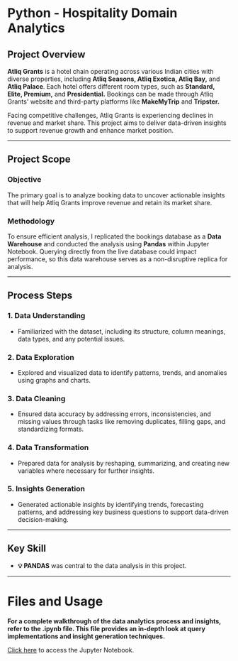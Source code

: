 # Python - Hospitality Domain Analytics

## Project Overview
**Atliq Grants** is a hotel chain operating across various Indian cities with diverse properties, including **Atliq Seasons, Atliq Exotica, Atliq Bay,** and **Atliq Palace**. Each hotel offers different room types, such as **Standard, Elite, Premium,** and **Presidential.** Bookings can be made through Atliq Grants' website and third-party platforms like **MakeMyTrip** and **Tripster.** 

Facing competitive challenges, Atliq Grants is experiencing declines in revenue and market share. This project aims to deliver data-driven insights to support revenue growth and enhance market position.

---

## Project Scope

### Objective
The primary goal is to analyze booking data to uncover actionable insights that will help Atliq Grants improve revenue and retain its market share.

### Methodology
To ensure efficient analysis, I replicated the bookings database as a **Data Warehouse** and conducted the analysis using **Pandas** within Jupyter Notebook. Querying directly from the live database could impact performance, so this data warehouse serves as a non-disruptive replica for analysis.

---

## Process Steps

### 1. Data Understanding
   - Familiarized with the dataset, including its structure, column meanings, data types, and any potential issues.

### 2. Data Exploration
   - Explored and visualized data to identify patterns, trends, and anomalies using graphs and charts.

### 3. Data Cleaning
   - Ensured data accuracy by addressing errors, inconsistencies, and missing values through tasks like removing duplicates, filling gaps, and standardizing formats.

### 4. Data Transformation
   - Prepared data for analysis by reshaping, summarizing, and creating new variables where necessary for further insights.

### 5. Insights Generation
   - Generated actionable insights by identifying trends, forecasting patterns, and addressing key business questions to support data-driven decision-making.

---

## Key Skill
- **💡 PANDAS** was central to the data analysis in this project.

---

# Files and Usage

**For a complete walkthrough of the data analytics process and insights, refer to the .ipynb file. This file provides an in-depth look at query implementations and insight generation techniques.**

[Click here](https://github.com/SSahilShah/Python-Hospitality-Domain-Analytics/blob/main/hotel_analysis.ipynb) to access the Jupyter Notebook.
